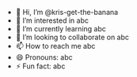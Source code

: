 - 👋 Hi, I’m @kris-get-the-banana
- 👀 I’m interested in abc
- 🌱 I’m currently learning abc
- 💞️ I’m looking to collaborate on abc
- 📫 How to reach me abc
- 😄 Pronouns: abc
- ⚡ Fun fact: abc

<!---
kris-get-the-banana/kris-get-the-banana is a ✨ special ✨ repository because its `README.md` (this file) appears on your GitHub profile.
You can click the Preview link to take a look at your changes.
--->
